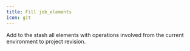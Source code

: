 ```yaml
---
title: Fill job_elements
icon: git
---
```


Add to the stash all elements with operations involved from the current environment to project revision.
